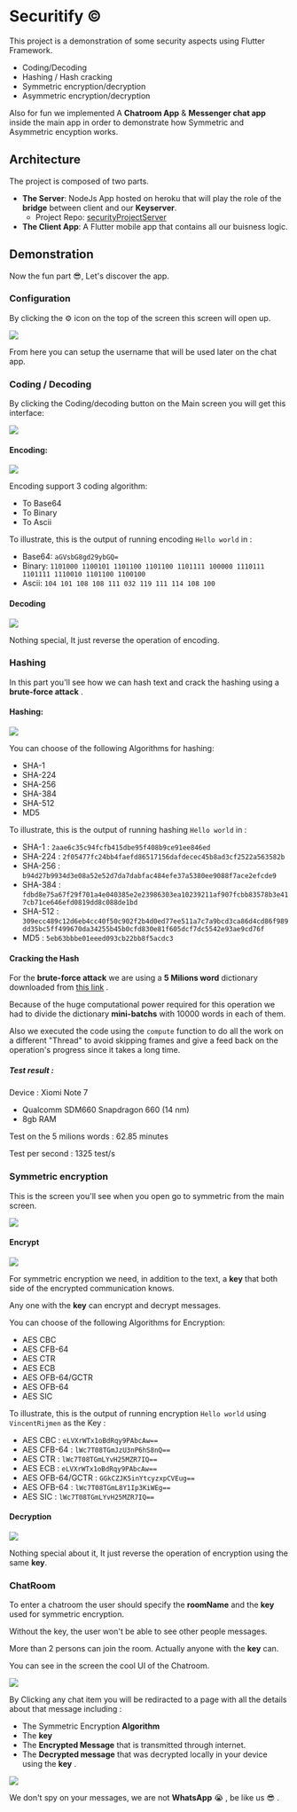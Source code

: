 # Securitify :copyright:



This project is a demonstration of some security aspects using Flutter Framework.

* Coding/Decoding
* Hashing / Hash cracking
* Symmetric encryption/decryption
* Asymmetric encryption/decryption

Also for fun we implemented A **Chatroom App** &  **Messenger chat app** inside the main app in order to demonstrate how Symmetric and Asymmetric encyption works.

## Architecture

The project is composed of two parts.

* **The Server**: NodeJs App hosted on heroku that will play the role of the **bridge** between client and our  **Keyserver**.
  * Project Repo:  [securityProjectServer](https://github.com/achreffaidi/securityProjectServer)
* **The Client App**: A Flutter mobile app that contains all our buisness logic.

## Demonstration

Now the fun part 😎, Let's discover the app.

### Configuration

By clicking the ⚙️ icon on the top of the screen this screen will open up.

![](https://via.placeholder.com/300)

From here you can setup the username that will be used later on the chat app.



### Coding / Decoding

By clicking the Coding/decoding button on the Main screen you will get this interface:

![](https://via.placeholder.com/300)

#### Encoding:



![](https://via.placeholder.com/300)

Encoding support 3 coding algorithm:

* To Base64
* To Binary
* To Ascii

To illustrate, this is the output of running encoding `Hello world` in :

* Base64: `aGVsbG8gd29ybGQ=`
* Binary: `1101000 1100101 1101100 1101100 1101111 100000 1110111 1101111 1110010 1101100 1100100`
* Ascii: `104 101 108 108 111 032 119 111 114 108 100`



#### Decoding

![](https://via.placeholder.com/300)

Nothing special, It just reverse the operation of encoding.



### Hashing

In this part you'll see how we can hash text and crack the hashing using a **brute-force attack** .

#### Hashing:

![](https://via.placeholder.com/300)

You can choose of the following Algorithms for hashing:

* SHA-1
* SHA-224
* SHA-256
* SHA-384
* SHA-512
* MD5

To illustrate, this is the output of running hashing `Hello world` in :

* SHA-1 : `2aae6c35c94fcfb415dbe95f408b9ce91ee846ed`
* SHA-224 : `2f05477fc24bb4faefd86517156dafdecec45b8ad3cf2522a563582b`
* SHA-256 : `b94d27b9934d3e08a52e52d7da7dabfac484efe37a5380ee9088f7ace2efcde9`
* SHA-384 : `fdbd8e75a67f29f701a4e040385e2e23986303ea10239211af907fcbb83578b3e417cb71ce646efd0819dd8c088de1bd`
* SHA-512 : `309ecc489c12d6eb4cc40f50c902f2b4d0ed77ee511a7c7a9bcd3ca86d4cd86f989dd35bc5ff499670da34255b45b0cfd830e81f605dcf7dc5542e93ae9cd76f`
* MD5 : `5eb63bbbe01eeed093cb22bb8f5acdc3`

#### Cracking the Hash

For the **brute-force attack** we are using a **5 Milions word** dictionary downloaded from  [this link](https://thehacktoday.com/password-cracking-dictionarys-download-for-free/) .

Because of the huge computational power required for this operation we had to divide the dictionary **mini-batchs** with 10000 words in each of them.

Also we executed the code using the `compute` function to do all the work on a different "Thread" to avoid skipping frames and give a feed back on the operation's progress since it takes a long time.

##### Test result :

Device : Xiomi Note 7

* Qualcomm SDM660 Snapdragon 660 (14 nm)
* 8gb RAM

Test on the 5 milions words : 62.85 minutes

Test per second : 1325 test/s



### Symmetric encryption

This is the screen you'll see when you open go to symmetric from the main screen.

![](https://via.placeholder.com/300)

#### Encrypt

![](https://via.placeholder.com/300)

For symmetric encryption we need, in addition to the text, a **key** that both side of the encrypted communication knows.

Any one with the **key** can encrypt and decrypt messages.

You can choose of the following Algorithms for Encryption:

* AES CBC
* AES CFB-64
* AES CTR
* AES ECB
* AES OFB-64/GCTR
* AES OFB-64
* AES SIC

To illustrate, this is the output of running encryption `Hello world` using `VincentRijmen` as the Key :

* AES CBC : `eLVXrWTx1oBdRqy9PAbcAw==`
* AES CFB-64 : `lWc7T08TGmJzU3nP6hS8nQ==`
* AES CTR : `lWc7T08TGmLYvH25MZR7IQ==`
* AES ECB : `eLVXrWTx1oBdRqy9PAbcAw==`
* AES OFB-64/GCTR : `GGkCZJK5inYtcyzxpCVEug==`
* AES OFB-64 : `lWc7T08TGmL8Y1Ip3KiWEg==`
* AES SIC : `lWc7T08TGmLYvH25MZR7IQ==`

#### Decryption

![](https://via.placeholder.com/300)

Nothing special about it, It just reverse the operation of encryption using the same **key**.

### ChatRoom

To enter a chatroom the user should specify the **roomName** and the **key** used for symmetric encryption.

Without the key, the user won't be able to see other people messages.

More than 2 persons can join the room. Actually anyone with the **key** can.

You can see in the screen the cool UI of the Chatroom.

![](https://via.placeholder.com/300)



By Clicking any chat item you will be rediracted to a page with all the details about that message including :

* The  Symmetric Encryption **Algorithm**
* The **key**
* The **Encrypted Message** that is transmitted through internet.
* The **Decrypted message** that was decrypted locally in your device using the **key** .

![](https://via.placeholder.com/300)

We don't spy on your messages, we are not  **WhatsApp** :sob:  , be like us :sunglasses: .





